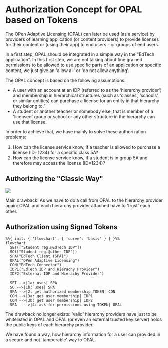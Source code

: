 # Authorization Concept for OPAL based on Tokens

The OPen Adaptive Licensing (OPAL) can later be used (as a service) by providers of learning 
application (or content providers) to provide licenses for their content or (using their app) to end users - 
or groups of end users.

In a first step, OPAL should be integrated in a simple way in the "EdTech application". 
In this first step, we are not talking about fine grained permissions to be allowed to use specific parts of 
an application or specific content, we just give an 'allow all' or 'do not allow anything'.

The OPAL concept is based on the following assumptions:

- A user with an account at an IDP (referred to as the ‘hierarchy provider’) and membership in hierarchical structures (such as ‘classes’, ‘schools’, or similar entities) can purchase a license for an entity in that hierarchy they belong to.”
- A student or another teacher or somebody else, that is member of a 'licensed' group or school or any other structure in the hierarchy can use that license.

In order to achieve that, we have mainly to solve these authorization problems: 

1. How can the license service know, if a teacher is allowed to purchase a license (ID=1234) for a specific class 5A?
2. How can the license service know, if a student is in group 5A and therefore may access the license (ID=1234)?

## Authorizing the "Classic Way"

![](diagrams/service_integration_classic.png)

Main drawback: As we have to do a call from OPAL to the hierarchy provider again:
OPAL and each hierarchy provider attached have to 'trust' each other.

## Authorization using Signed Tokens

<!-- ![](diagrams/service_integration_new.png) -->
```mermaid
%%{ init: { 'flowchart': { 'curve': 'basis' } } }%%
flowchart
  SET(["Student reg.@EdTech IDP"])
  SO(["Student reg.@other IDP"])
  SPA("EdTech Client (SPA)")
  OPAL("OPen Adaptive Licensing")
  CON("EdTech Connector")
  IDP1("EdTech IDP and Hierachy Provider")
  IDP2("External IDP and Hierachy Provider")

  SET -->|1a: uses| SPA
  SO -->|1b: uses| SPA
  SPA -->|2: get authorized membership TOKEN| CON
  CON -->|3a: get user membership| IDP1
  CON -->|3b: get user membership| IDP2
  SPA ---->|4: ask for permissions using TOKEN| OPAL
```

The drawback no longer exists: 'valid' hierarchy providers have just to be whitelisted in OPAL 
and OPAL (or even an external trusted key server) holds the public keys of each hierarchy provider.

We have found a way, how hierarchy information for a user can provided in a secure and not 'tamperable' way to OPAL.

